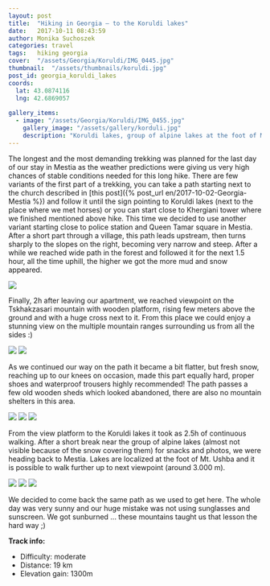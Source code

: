 ```yaml
---
layout: post
title:  "Hiking in Georgia – to the Koruldi lakes"
date:   2017-10-11 08:43:59
author: Monika Suchoszek
categories: travel
tags:	hiking georgia 
cover:  "/assets/Georgia/Koruldi/IMG_0445.jpg"
thumbnail:  "/assets/thumbnails/koruldi.jpg"
post_id: georgia_koruldi_lakes
coords:
  lat: 43.0874116
  lng: 42.6869057
  
gallery_items:
  - image: "/assets/Georgia/Koruldi/IMG_0455.jpg"
    gallery_image: "/assets/gallery/korduli.jpg"
    description: "Koruldi lakes, group of alpine lakes at the foot of Mt. Ushba, Georgia."
---
```


The longest and the most demanding trekking was planned for the last day of our stay in Mestia as the weather 
predictions were giving us very high chances of stable conditions needed for this long hike. There are few variants 
of the first part of a trekking, you can take a path starting next to the church described in 
[this post]({% post_url en/2017-10-02-Georgia-Mestia %}) and follow it until the sign pointing to Koruldi lakes 
(next to the place where we met horses) or you can start close to Khergiani tower where we finished mentioned above 
hike. This time we decided to use another variant starting close to police station and Queen Tamar square in Mestia. 
After a short part through a village, this path leads upstream, then turns sharply to the slopes on the right, 
becoming very narrow and steep. After a while we reached wide path in the forest and followed it for the next 
1.5 hour, all the time uphill, the higher we got the more mud and snow appeared.

<img src="/assets/Georgia/Koruldi/IMG_0442.jpg">

Finally, 2h after leaving our apartment, we reached viewpoint on the Tskhakzasari mountain with wooden platform, 
rising few meters above the ground and with a huge cross next to it. From this place we could enjoy a stunning view 
on the multiple mountain ranges surrounding us from all the sides :)

<img src="/assets/Georgia/Koruldi/IMG_0444.jpg">
<img src="/assets/Georgia/Koruldi/IMG_0445.jpg">


As we continued our way on the path it became a bit flatter, but fresh snow, reaching up to our knees on occasion, 
made this part equally hard, proper shoes and waterproof trousers highly recommended! The path passes a few old 
wooden sheds which looked abandoned, there are also no mountain shelters in this area.

<img src="/assets/Georgia/Koruldi/IMG_0451.jpg">
<img src="/assets/Georgia/Koruldi/IMG_0455.jpg">
<img src="/assets/Georgia/Koruldi/IMG_0460.jpg">

From the view platform to the Koruldi lakes it took as 2.5h of continuous walking. After a short break near the 
group of alpine lakes (almost not visible because of the snow covering them) for snacks and photos, we were heading 
back to Mestia. Lakes are localized at the foot of Mt. Ushba and it is possible to walk further up to next viewpoint 
(around 3.000 m).

<img src="/assets/Georgia/Koruldi/IMG_0479.jpg">
<img src="/assets/Georgia/Koruldi/IMG_0483.jpg">
<img src="/assets/Georgia/Koruldi/IMG_0484.jpg">

We decided to come back the same path as we used to get here. The whole day was very sunny and our huge mistake 
was not using sunglasses and sunscreen. We got sunburned ... these mountains taught us that lesson the hard way ;)

__Track info:__
  * Difficulty: moderate
  * Distance: 19 km
  * Elevation gain: 1300m



